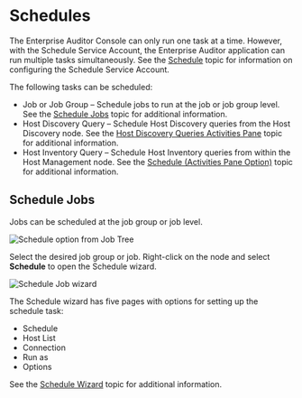 # Schedules

The Enterprise Auditor Console can only run one task at a time. However, with the Schedule Service
Account, the Enterprise Auditor application can run multiple tasks simultaneously. See the
[Schedule](/docs/accessanalyzer/11.6/admin/settings/schedule.md)
topic for information on configuring the Schedule Service Account.

The following tasks can be scheduled:

- Job or Job Group – Schedule jobs to run at the job or job group level. See the
  [Schedule Jobs](#schedule-jobs) topic for additional information.
- Host Discovery Query – Schedule Host Discovery queries from the Host Discovery node. See the
  [Host Discovery Queries Activities Pane](/docs/accessanalyzer/11.6/admin/hostdiscovery/activities.md)
  topic for additional information.
- Host Inventory Query – Schedule Host Inventory queries from within the Host Management node. See
  the
  [Schedule (Activities Pane Option)](/docs/accessanalyzer/11.6/admin/hostmanagement/actions/schedule.md)
  topic for additional information.

## Schedule Jobs

Jobs can be scheduled at the job group or job level.

![Schedule option from Job Tree](/img/versioned_docs/accessanalyzer_11.6/accessanalyzer/admin/schedule/jobtree.webp)

Select the desired job group or job. Right-click on the node and select **Schedule** to open the
Schedule wizard.

![Schedule Job wizard](/img/versioned_docs/accessanalyzer_11.6/accessanalyzer/admin/settings/schedule.webp)

The Schedule wizard has five pages with options for setting up the schedule task:

- Schedule
- Host List
- Connection
- Run as
- Options

See the
[Schedule Wizard](/docs/accessanalyzer/11.6/admin/schedule/wizard.md)
topic for additional information.
